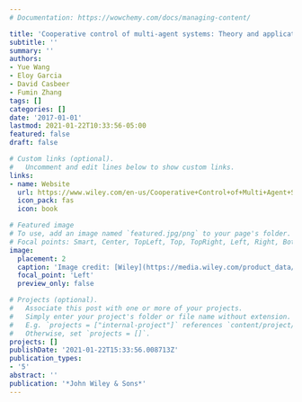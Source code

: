 ```yaml
---
# Documentation: https://wowchemy.com/docs/managing-content/

title: 'Cooperative control of multi-agent systems: Theory and applications'
subtitle: ''
summary: ''
authors:
- Yue Wang
- Eloy Garcia
- David Casbeer
- Fumin Zhang
tags: []
categories: []
date: '2017-01-01'
lastmod: 2021-01-22T10:33:56-05:00
featured: false
draft: false

# Custom links (optional).
#   Uncomment and edit lines below to show custom links.
links:
- name: Website
  url: https://www.wiley.com/en-us/Cooperative+Control+of+Multi+Agent+Systems%3A+Theory+and+Applications-p-9781119266129
  icon_pack: fas
  icon: book

# Featured image
# To use, add an image named `featured.jpg/png` to your page's folder.
# Focal points: Smart, Center, TopLeft, Top, TopRight, Left, Right, BottomLeft, Bottom, BottomRight.
image:
  placement: 2
  caption: 'Image credit: [Wiley](https://media.wiley.com/product_data/coverImage300/22/11192661/1119266122.jpg)'
  focal_point: 'Left'
  preview_only: false

# Projects (optional).
#   Associate this post with one or more of your projects.
#   Simply enter your project's folder or file name without extension.
#   E.g. `projects = ["internal-project"]` references `content/project/deep-learning/index.md`.
#   Otherwise, set `projects = []`.
projects: []
publishDate: '2021-01-22T15:33:56.008713Z'
publication_types:
- '5'
abstract: ''
publication: '*John Wiley & Sons*'
---
```

